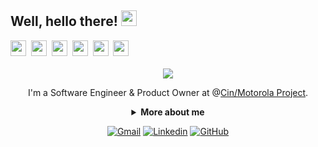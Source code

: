 ## Well, hello there! <img src="https://raw.githubusercontent.com/iampavangandhi/iampavangandhi/master/gifs/Hi.gif" width="25">
<!-- Languages & Tools-->
<div>
  <img height='25px' src="https://img.shields.io/badge/TypeScript-242938?logo=typescript&labelColor=81A9FE&logoColor=FFF">&nbsp;
  <img height='25px' src="https://img.shields.io/badge/React-242938?logo=react&labelColor=81A9FE&logoColor=FFF">&nbsp;
  <img height='25px' src="https://img.shields.io/badge/Angular-242938?logo=angular&labelColor=81A9FE&logoColor=FFF">&nbsp;
  <img height='25px' src="https://img.shields.io/badge/Java-242938?logo=openjdk&labelColor=81A9FE&logoColor=FFF">&nbsp;
  <img height='25px' src="https://img.shields.io/badge/Spring-242938?logo=spring&labelColor=81A9FE&logoColor=FFF">&nbsp;
  <img height='25px' src="https://img.shields.io/badge/AWS-242938?logo=amazon&labelColor=81A9FE&logoColor=FFF">&nbsp;
</div>

<br>

<div align="center">
  <img src="https://github.blog/wp-content/uploads/2018/10/46896184-b679fc80-ce30-11e8-88bf-921e9b788f7c.gif?resize=200%2C200" />

  <span>I'm a Software Engineer & Product Owner at @[Cin/Motorola Project](https://www.linkedin.com/company/cinmotorola/mycompany/).</span>
  
  <details>
  <summary><b>More about me</b></summary>
  <br>
  <div align="left">
      
  ```ts
  const arthurVBS = {
      personal: {
          name: "Arthur Silva",
          location: "Brazil",
          interests: ["web development", "music", "games"],
          study: "Systems Analysis and Development student at the Federal Institute of Pernambuco",
          motivation: "Explore new technologies and use them to solve real-life problems"
      },

      technical: {
          technologies: {
              frontEnd: {
                languages: ["HTML", "CSS", "JavaScript", "TypeScript"],
                tools: ["React", "Next.js", "AngularJS", "Styled Components", "AngularJS"]
              },

              backEnd: {
                languages: ["Java", "XML"],
                tools: ["Spring Framework", "Lombok", "Hibernate"]
              },

              database: {
                languages: ["SQL"],
                tools: ["MySQL", "PostgreSQL"]
              },
          },

          tools: {
              codeEditor: ["Visual Studio Code", "IntelliJ", "DataGrip"],
          },
      },
  }
  ```
      
  </div>

  <details>	
    <summary><b>Github Stats</b></summary>
    <br>
    <table>
      <!-- GitHub Stats -->
      <tr>
        <td height='200px' align='center'><img height='200px' src="https://github-readme-stats.vercel.app/api?username=ArthurVBS&hide_border=true&show_icons=true&count_private=true&theme=tokyonight"></td>
        <td height='200px' align='center'><img height='200px' src="https://github-readme-stats.vercel.app/api/top-langs/?username=ArthurVBS&hide_border=true&layout=compact&theme=tokyonight"></td>
      </tr>
      <!-- Snake Animation -->
      <!--
      <tr>
        <td colspan="2"><img width='100%' src='https://github.com/ArthurVBS/ArthurVBS/blob/output/github-contribution-grid-snake.svg'></td>
      </tr>
      -->
      <!-- Bye Bye -->
      <tr>
        <td align='center' colspan='2'>Show some ❤️ by starring some of the my repositories!</td>
      </tr>
    </table>
  </details>
</details>

[![Gmail](https://img.shields.io/badge/-Email-white?style=flat-square&logo=Gmail&link=mailto:arthurvini2703@gmail.com)](mailto:arthurvini2703@gmail.com)
[![Linkedin](https://img.shields.io/badge/-arthurvbs-white?style=flat-square&logo=Linkedin&logoColor=blue&link=https://www.linkedin.com/in/arthurvbs/)](https://www.linkedin.com/in/arthurvbs/)
[![GitHub](https://img.shields.io/github/followers/ArthurVBS?label=follow&style=social)](https://github.com/ArthurVBS)
  
</div>
